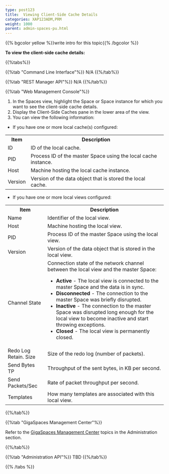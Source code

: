 ```yaml
---
type: post123
title:  Viewing Client-Side Cache Details
categories: XAP123ADM,PRM
weight: 1000
parent: admin-spaces-pu.html
---
```

 
 
{{% bgcolor yellow %}}write intro for this topic{{% /bgcolor %}}

**To view the client-side cache details:**

{{%tabs%}}

{{%tab "Command Line Interface"%}}
N/A
{{%/tab%}}

{{%tab "REST Manager API"%}}
N/A
{{%/tab%}}

{{%tab "Web Management Console"%}}

1. In the Spaces view, highlight the Space or Space instance for which you want to see the client-side cache details.
1. Display the Client-Side Caches pane in the lower area of the view.
1. You can view the following information:

* If you have one or more local cache(s) configured:

<table>
  <tr>
    <th>Item</th>
    <th>Description</th>
  </tr>
  <tr>
    <td>ID</td>
    <td>ID of the local cache.</td>
  </tr>
  <tr>
    <td>PID</td>
    <td>Process ID of the master Space using the local cache instance.</td>
  </tr>
  <tr>
    <td>Host</td>
    <td>Machine hosting the local cache instance.</td>
  </tr>
  <tr>
    <td>Version</td>
    <td>Version of the data object that is stored the local cache.</td>
  </tr>
</table>


* If you have one or more local views configured:

<table>
  <tr>
    <th>Item</th>
    <th>Description</th>
  </tr>
  <tr>
    <td>Name</td>
    <td>Identifier of the local view.</td>
  </tr>
  <tr>
    <td>Host</td>
    <td>Machine hosting the local view.</td>
  </tr>
  <tr>
    <td>PID</td>
    <td>Process ID of the master Space using the local view.</td>
  </tr>
  <tr>
    <td>Version</td>
    <td>Version of the data object that is stored in the local view.</td>
  </tr>
  <tr>
    <td>Channel State</td>
    <td>Connection state of the network channel between the local view and the master Space:
	<ul>
		<li><b>Active</b> - The local view is connected to the master Space and the data is in sync.</li>
		<li><b>Disconnected</b> - The connection to the master Space was briefly disrupted.</li>
		<li><b>Inactive</b> - The connection to the master Space was disrupted long enough for the local view to become inactive and start throwing exceptions.</li>
		<li><b>Closed</b> - The local view is permanently closed.</li>
	</ul>
 </td>
  </tr>
  <tr>
    <td>Redo Log Retain. Size</td>
    <td>Size of the redo log (number of packets).</td>
  </tr>
  <tr>
    <td>Send Bytes TP</td>
    <td>Throughput of the sent bytes, in KB per second.</td>
  </tr>
  <tr>
    <td>Send Packets/Sec</td>
    <td>Rate of packet throughput per second.</td>
  </tr>
  <tr>
    <td>Templates</td>
    <td>How many templates are associated with this local view.</td>
  </tr>
</table>

{{%/tab%}}


{{%tab "GigaSpaces Management Center"%}}

Refer to the [GigaSpaces Management Center](./gigaspaces-management-center.html) topics in the Administration section.

{{%/tab%}}


{{%tab "Administration API"%}}
TBD
{{%/tab%}}

{{% /tabs %}}

  